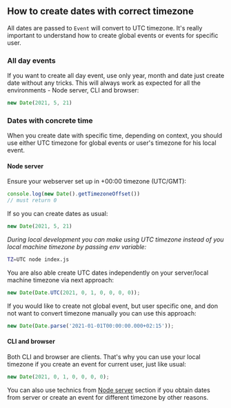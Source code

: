 



## How to create dates with correct timezone

All dates are passed to `Event` will convert to UTC timezone. It's really important to understand how to create global events or events for specific user.

### All day events

If you want to create all day event, use only year, month and date just create date without any tricks. This will always work as expected for all the environments - Node server, CLI and browser:

```typescript
new Date(2021, 5, 21)
```

### Dates with concrete time

When you create date with specific time, depending on context, you should use either UTC timezone for global events or user's timezone for his local event.

#### Node server

Ensure your webserver set up in +00:00 timezone (UTC/GMT):

```typescript
console.log(new Date().getTimezoneOffset())
// must return 0
```

If so you can create dates as usual:

```typescript
new Date(2021, 5, 21)
```

_During local development you can make using UTC timezone instead of you local machine timezone by passing env variable:_

```bash
TZ=UTC node index.js
```

You are also able create UTC dates independently on your server/local machine timezone via next approach:

```typescript
new Date(Date.UTC(2021, 0, 1, 0, 0, 0, 0));
```

If you would like to create not global event, but user specific one, and don not want to convert timezone manually you can use this approach:

```typescript
new Date(Date.parse('2021-01-01T00:00:00.000+02:15'));
```

#### CLI and browser

Both CLI and browser are clients. That's why you can use your local timezone if you create an event for current user, just like usual:

```typescript
new Date(2021, 0, 1, 0, 0, 0, 0);
```

You can also use technics from [Node server](#node-server) section if you obtain dates from server or create an event for different timezone by other reasons.
